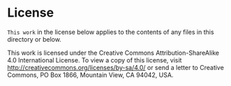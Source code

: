 # License

`This work` in the license below applies to the contents of any files in this
directory or below.

This work is licensed under the Creative Commons Attribution-ShareAlike 4.0
International License. To view a copy of this license, visit
<http://creativecommons.org/licenses/by-sa/4.0/> or send a letter to Creative
Commons, PO Box 1866, Mountain View, CA 94042, USA.
